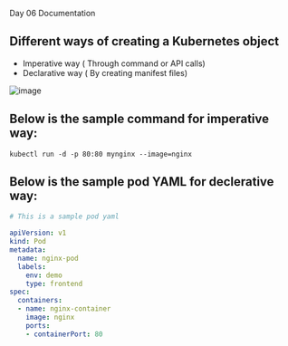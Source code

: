 Day 06 Documentation

## Different ways of creating a Kubernetes object
- Imperative way ( Through command or API calls)
- Declarative way ( By creating manifest files)

![image](https://github.com/user-attachments/assets/e01b9bba-2b03-42ae-83b1-7b4cdddaa4fe)

## Below is the sample command for imperative way:
```
kubectl run -d -p 80:80 mynginx --image=nginx
```

## Below is the sample pod YAML for declerative way:

```YAML
# This is a sample pod yaml

apiVersion: v1
kind: Pod
metadata:
  name: nginx-pod
  labels:
    env: demo
    type: frontend
spec:
  containers:
  - name: nginx-container
    image: nginx
    ports:
    - containerPort: 80
```
